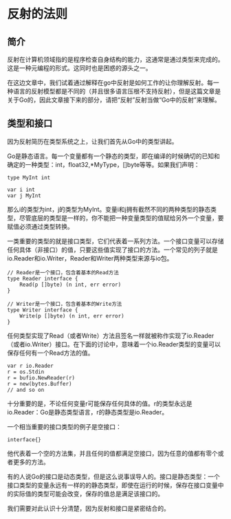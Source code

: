 反射的法则
=========


简介
----

反射在计算机领域指的是程序检查自身结构的能力，这通常是通过类型来完成的。这是一种元编程的形式。这同时也是困惑的源头之一。

在这边文章中，我们试着通过解释在go中反射是如何工作的让你理解反射。每一种语言的反射模型都是不同的（并且很多语言压根不支持反射），但是这篇文章是关于Go的，因此文章接下来的部分，请把“反射”反射当做“Go中的反射”来理解。


类型和接口
---------

因为反射简历在类型系统之上，让我们首先从Go中的类型讲起。

Go是静态语言。每一个变量都有一个静态的类型，即在编译的时候确切的已知和确定的一种类型：int，float32,*MyType，[]byte等等。如果我们声明：

```
type MyInt int

var i int
var j MyInt
```

那么i的类型为int，j的类型为MyInt。变量i和j拥有截然不同的两种类型的静态类型，尽管底层的类型是一样的，你不能把一种变量类型的值赋给另外一个变量，要赋值必须通过类型转换。

一类重要的类型的就是接口类型，它们代表着一系列方法。一个接口变量可以存储任何具体（非接口）的值，只要这些值实现了接口的方法。一个常见的列子就是io.Reader和io.Writer，Reader和Writer两种类型来源与io包。

```
// Reader是一个接口，包含着基本的Read方法
type Reader interface {
    Read(p []byte) (n int, err error)
}

// Writer是一个接口，包含着基本的Write方法
type Writer interface {
    Write(p []byte) (n int, err error)
}
```

任何类型实现了Read（或者Write）方法且签名一样就被称作实现了io.Reader（或者io.Writer）接口。在下面的讨论中，意味着一个io.Reader类型的变量可以保存任何有一个Read方法的值。

```
var r io.Reader
r = os.Stdin
r = bufio.NewReader(r)
r = new(bytes.Buffer)
// and so on
```

十分重要的是，不论任何变量r可能保存任何具体的值。r的类型永远是io.Reader：Go是静态类型语言，r的静态类型是io.Reader。

一个相当重要的接口类型的例子是空接口：

```
interface{}
```

他代表着一个空的方法集，并且任何的值都满足空接口，因为任意的值都有零个或者更多的方法。

有的人说Go的接口是动态类型，但是这么说事误导人的。接口是静态类型：一个接口类型的变量永远有一样的的静态类型，即使在运行的时候，保存在接口变量中的实际值的类型可能会改变，保存的值总是满足该接口的。

我们需要对此认识十分清楚，因为反射和接口是紧密结合的。
